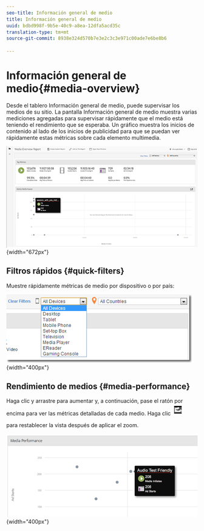 ```yaml
---
seo-title: Información general de medio
title: Información general de medio
uuid: bdbd998f-9b5e-40c9-a8ea-12dfa5acd35c
translation-type: tm+mt
source-git-commit: 8938e324d570b7e3e2c3c3e971c00ade7e6be8b6

---
```



# Información general de medio{#media-overview}

Desde el tablero Información general de medio, puede supervisar los medios de su sitio. La pantalla Información general de medio muestra varias mediciones agregadas para supervisar rápidamente que el medio está teniendo el rendimiento que se esperaba. Un gráfico muestra los inicios de contenido al lado de los inicios de publicidad para que se puedan ver rápidamente estas métricas sobre cada elemento multimedia.

![](assets/media_overview.png){width="672px"}

## Filtros rápidos {#quick-filters}

Muestre rápidamente métricas de medio por dispositivo o por país:

![](assets/video-overview-report-filters.png){width="400px"}

## Rendimiento de medios {#media-performance}

Haga clic y arrastre para aumentar y, a continuación, pase el ratón por encima para ver las métricas detalladas de cada medio. Haga clic  ![](assets/video-overview-report-revert.png)

para restablecer la vista después de aplicar el zoom.

![](assets/media_overview_zoom.png){width="400px"}

